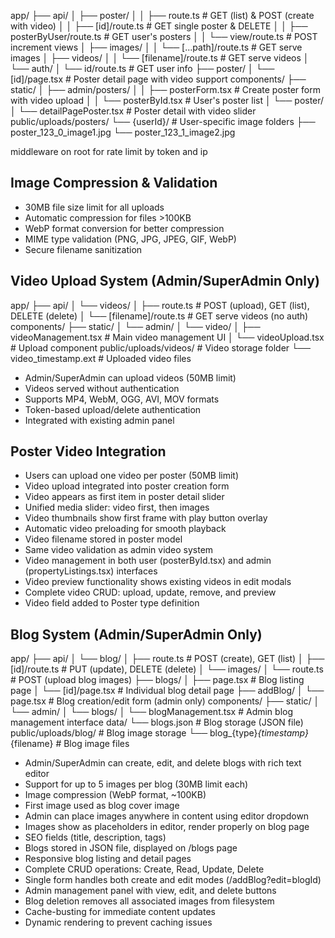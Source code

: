 app/
├── api/
│   ├── poster/
│   │   ├── route.ts              # GET (list) & POST (create with video)
│   │   ├── [id]/route.ts         # GET single poster & DELETE
│   │   ├── posterByUser/route.ts # GET user's posters
│   │   └── view/route.ts         # POST increment views
│   ├── images/
│   │   └── [...path]/route.ts    # GET serve images
│   ├── videos/
│   │   └── [filename]/route.ts   # GET serve videos
│   └── auth/
│       └── id/route.ts           # GET user info
├── poster/
│   └── [id]/page.tsx             # Poster detail page with video support
components/
├── static/
│   ├── admin/posters/
│   │   ├── posterForm.tsx        # Create poster form with video upload
│   │   └── posterById.tsx        # User's poster list
│   └── poster/
│       └── detailPagePoster.tsx  # Poster detail with video slider
public/uploads/posters/
└── {userId}/                     # User-specific image folders
    ├── poster_123_0_image1.jpg
    └── poster_123_1_image2.jpg

middleware on root for rate limit by token and ip

## Image Compression & Validation
- 30MB file size limit for all uploads
- Automatic compression for files >100KB
- WebP format conversion for better compression
- MIME type validation (PNG, JPG, JPEG, GIF, WebP)
- Secure filename sanitization

## Video Upload System (Admin/SuperAdmin Only)
app/
├── api/
│   └── videos/
│       ├── route.ts              # POST (upload), GET (list), DELETE (delete)
│       └── [filename]/route.ts   # GET serve videos (no auth)
components/
├── static/
│   └── admin/
│       └── video/
│           ├── videoManagement.tsx  # Main video management UI
│           └── videoUpload.tsx      # Upload component
public/uploads/videos/               # Video storage folder
└── video_timestamp.ext             # Uploaded video files

- Admin/SuperAdmin can upload videos (50MB limit)
- Videos served without authentication
- Supports MP4, WebM, OGG, AVI, MOV formats
- Token-based upload/delete authentication
- Integrated with existing admin panel

## Poster Video Integration
- Users can upload one video per poster (50MB limit)
- Video upload integrated into poster creation form
- Video appears as first item in poster detail slider
- Unified media slider: video first, then images
- Video thumbnails show first frame with play button overlay
- Automatic video preloading for smooth playback
- Video filename stored in poster model
- Same video validation as admin video system
- Video management in both user (posterById.tsx) and admin (propertyListings.tsx) interfaces
- Video preview functionality shows existing videos in edit modals
- Complete video CRUD: upload, update, remove, and preview
- Video field added to Poster type definition

## Blog System (Admin/SuperAdmin Only)
app/
├── api/
│   └── blog/
│       ├── route.ts              # POST (create), GET (list)
│       ├── [id]/route.ts         # PUT (update), DELETE (delete)
│       └── images/
│           └── route.ts          # POST (upload blog images)
├── blogs/
│   ├── page.tsx                  # Blog listing page
│   └── [id]/page.tsx             # Individual blog detail page
├── addBlog/
│   └── page.tsx                  # Blog creation/edit form (admin only)
components/
├── static/
│   └── admin/
│       └── blogs/
│           └── blogManagement.tsx # Admin blog management interface
data/
└── blogs.json                    # Blog storage (JSON file)
public/uploads/blog/              # Blog image storage
└── blog_{type}_{timestamp}_{filename} # Blog image files

- Admin/SuperAdmin can create, edit, and delete blogs with rich text editor
- Support for up to 5 images per blog (30MB limit each)
- Image compression (WebP format, ~100KB)
- First image used as blog cover image
- Admin can place images anywhere in content using editor dropdown
- Images show as placeholders in editor, render properly on blog page
- SEO fields (title, description, tags)
- Blogs stored in JSON file, displayed on /blogs page
- Responsive blog listing and detail pages
- Complete CRUD operations: Create, Read, Update, Delete
- Single form handles both create and edit modes (/addBlog?edit=blogId)
- Admin management panel with view, edit, and delete buttons
- Blog deletion removes all associated images from filesystem
- Cache-busting for immediate content updates
- Dynamic rendering to prevent caching issues